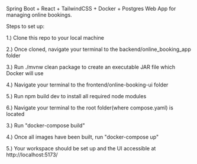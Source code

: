 Spring Boot + React + TailwindCSS + Docker + Postgres Web App for managing online bookings.

Steps to set up:

1.) Clone this repo to your local machine

2.) Once cloned, navigate your terminal to the backend/online_booking_app folder

3.) Run ./mvnw clean package to create an executable JAR file which Docker will use

4.) Navigate your terminal to the frontend/online-booking-ui folder

5.) Run npm build dev to install all required node modules

6.) Navigate your terminal to the root folder(where compose.yaml) is located

3.) Run "docker-compose build"

4.) Once all images have been built, run "docker-compose up"

5.) Your workspace should be set up and the UI accessible at http://localhost:5173/
